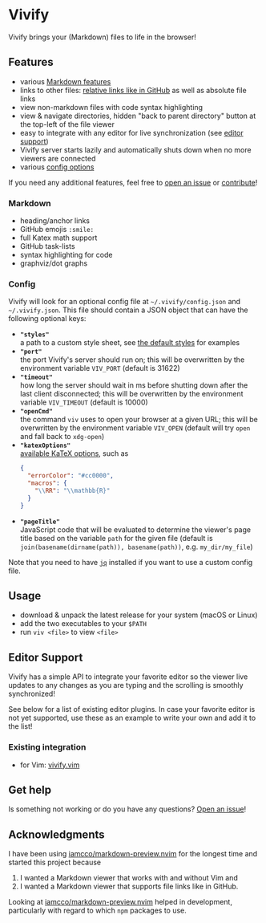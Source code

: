 # Vivify

Vivify brings your (Markdown) files to life in the browser!

## Features

- various [Markdown features](#markdown)
- links to other files: [relative links like in
  GitHub](https://docs.github.com/en/get-started/writing-on-github/getting-started-with-writing-and-formatting-on-github/basic-writing-and-formatting-syntax#relative-links)
  as well as absolute file links
- view non-markdown files with code syntax highlighting
- view & navigate directories, hidden "back to parent directory" button at the
  top-left of the file viewer
- easy to integrate with any editor for live synchronization (see [editor
  support](#editor-support))
- Vivify server starts lazily and automatically shuts down when no more viewers
  are connected
- various [config options](#config)
  
If you need any additional features, feel free to [open an
issue](https://github.com/jannis-baum/vivify/issues/new/choose) or
[contribute](CONTRIBUTING.md)!

### Markdown

- heading/anchor links
- GitHub emojis `:smile:`
- full Katex math support
- GitHub task-lists
- syntax highlighting for code
- graphviz/dot graphs

### Config

Vivify will look for an optional config file at `~/.vivify/config.json` and
`~/.vivify.json`. This file should contain a JSON object that can have the
following optional keys:

- **`"styles"`**\
  a path to a custom style sheet, see [the default
  styles](./static/) for examples
- **`"port"`**\
  the port Vivify's server should run on; this will be overwritten by
  the environment variable `VIV_PORT` (default is 31622)
- **`"timeout"`**\
  how long the server should wait in ms before shutting down after
  the last client disconnected; this will be overwritten by the environment
  variable `VIV_TIMEOUT` (default is 10000)
- **`"openCmd"`**\
  the command `viv` uses to open your browser at a given URL; this
  will be overwritten by the environment variable `VIV_OPEN` (default will try
  `open` and fall back to `xdg-open`)
- **`"katexOptions"`**\
  [available KaTeX options](https://katex.org/docs/options.html), such as
  ```json
  {
    "errorColor": "#cc0000",
    "macros": {
      "\\RR": "\\mathbb{R}"
    }
  }
  ```
- **`"pageTitle"`**\
  JavaScript code that will be evaluated to determine the
  viewer's page title based on the variable `path` for the given file (default
  is `join(basename(dirname(path)), basename(path))`, e.g. `my_dir/my_file`)

Note that you need to have [`jq`](https://github.com/jqlang/jq) installed if you
want to use a custom config file.

## Usage

- download & unpack the latest release for your system (macOS or Linux)
- add the two executables to your `$PATH`
- run `viv <file>` to view `<file>`

## Editor Support

Vivify has a simple API to integrate your favorite editor so the viewer live
updates to any changes as you are typing and the scrolling is smoothly
synchronized!

See below for a list of existing editor plugins. In case your favorite editor is
not yet supported, use these as an example to write your own and add it to the
list!

### Existing integration

- for Vim: [vivify.vim](https://github.com/jannis-baum/vivify.vim)

## Get help

Is something not working or do you have any questions? [Open an
issue](https://github.com/jannis-baum/vivify/issues/new/choose)!

## Acknowledgments

I have been using
[iamcco/markdown-preview.nvim](https://github.com/iamcco/markdown-preview.nvim)
for the longest time and started this project because

1. I wanted a Markdown viewer that works with and without Vim and
2. I wanted a Markdown viewer that supports file links like in GitHub.

Looking at
[iamcco/markdown-preview.nvim](https://github.com/iamcco/markdown-preview.nvim)
helped in development, particularly with regard to which `npm` packages to use.
